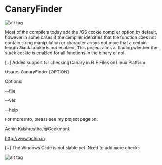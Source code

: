 CanaryFinder
============
![alt tag](http://t0.gstatic.com/images?q=tbn:ANd9GcRl8eDgK88bSzNSPZfiXBIK7bNC4sScz725ZTOViYHDKDEM7mIcXA)


Most of the compilers today add the /GS cookie compiler option by default, however in some cases if the compiler identifies that the function does not contain string manipulation or character arrays not more that a certain length Stack cookie is not enabled, This project aims at finding whether the stack cookie is enabled for all functions in the binary or not.

[+] Added support for checking Canary in ELF Files on Linux Platform

Usage: CanaryFinder [OPTION]

Options:

  --file <ELF File>
  
  --ver
  
  --help
  

For more info, please see my project page on:

Achin Kulshrestha, @Geekmonk

http://www.achin.in



[+] The Windows Code is not stable yet. Need to add more checks.

![alt tag](https://raw.github.com/achinkulshrestha/CanaryFinder/master/img/windows-CanaryFinder.jpg)
